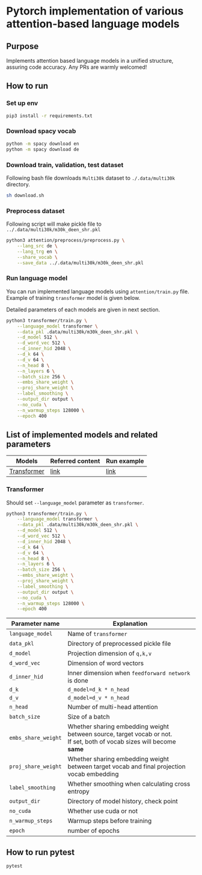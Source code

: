 # Pytorch implementation of various attention-based language models

## Purpose
Implements attention based language models in a unified structure, assuring code accuracy. Any PRs are warmly welcomed!

## How to run

### Set up env
```bash
pip3 install -r requirements.txt
```

### Download spacy vocab
```bash
python -m spacy download en
python -m spacy download de
```

### Download train, validation, test dataset
Following bash file downloads `Multi30k` dataset to `./.data/multi30k` directory.
```bash
sh download.sh
```

### Preprocess dataset
Following script will make pickle file to `../.data/multi30k/m30k_deen_shr.pkl`
```bash
python3 attention/preprocess/preprocess.py \
	--lang_src de \
	--lang_trg en \
	--share_vocab \
	--save_data ../.data/multi30k/m30k_deen_shr.pkl
```

### Run language model
You can run implemented language models using `attention/train.py` file. Example of training `transformer` model is given below.

Detailed parameters of each models are given in next section.
```bash
python3 transformer/train.py \
	--language_model transformer \
	--data_pkl .data/multi30k/m30k_deen_shr.pkl \
	--d_model 512 \
	--d_word_vec 512 \
	--d_inner_hid 2048 \
	--d_k 64 \
	--d_v 64 \
	--n_head 8 \
	--n_layers 6 \
	--batch_size 256 \
	--embs_share_weight \
	--proj_share_weight \
	--label_smoothing \
	--output_dir output \
	--no_cuda \
	--n_warmup_steps 128000 \
	--epoch 400
```

## List of implemented models and related parameters

|Models|Referred content|Run example|
|---|---|---|
|[Transformer](https://arxiv.org/abs/1706.03762)|[link](https://github.com/jadore801120/attention-is-all-you-need-pytorch)|[link](#Transformer)|

### Transformer
Should set `--language_model` parameter as `transformer`.
```bash
python3 transformer/train.py \
	--language_model transformer \
	--data_pkl .data/multi30k/m30k_deen_shr.pkl \
	--d_model 512 \
	--d_word_vec 512 \
	--d_inner_hid 2048 \
	--d_k 64 \
	--d_v 64 \
	--n_head 8 \
	--n_layers 6 \
	--batch_size 256 \
	--embs_share_weight \
	--proj_share_weight \
	--label_smoothing \
	--output_dir output \
	--no_cuda \
	--n_warmup_steps 128000 \
	--epoch 400
```

|Parameter name|Explanation|
|---|---|
|`language_model`|Name of `transformer`|
|`data_pkl`|Directory of preprocessed pickle file|
|`d_model`|Projection dimension of `q,k,v`|
|`d_word_vec`|Dimension of word vectors|
|`d_inner_hid`|Inner dimension when `feedforward network` is done|
|`d_k`|`d_model=d_k * n_head`|
|`d_v`|`d_model=d_v * n_head`|
|`n_head`|Number of multi-head attention|
|`batch_size`|Size of a batch|
|`embs_share_weight`|Whether sharing embedding weight between source, target vocab or not.<br>If set, both of vocab sizes will become **same**|
|`proj_share_weight`|Whether sharing embedding weight between target vocab and final projection vocab embedding|
|`label_smoothing`|Whether smoothing when calculating cross entropy|
|`output_dir`|Directory of model history, check point|
|`no_cuda`|Whether use cuda or not|
|`n_warmup_steps`|Warmup steps before training|
|`epoch`|number of epochs|

## How to run pytest
```
pytest
```